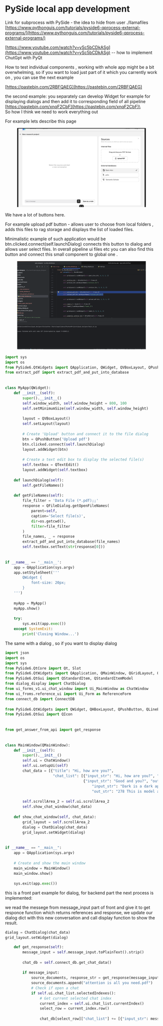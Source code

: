 # PySide local app development&#x20;



Link for subprocess with PySide - the idea to hide from user ./llamafiles [https://www.pythonguis.com/tutorials/pyside6-qprocess-external-programs/](https://www.pythonguis.com/tutorials/pyside6-qprocess-external-programs/)

[https://www.youtube.com/watch?v=ySc5bCDkASg](https://www.youtube.com/watch?v=ySc5bCDkASg) -- how to implement ChutGpt with PyQt

How to test individual components , working with whole app might be a bit overwhelming, so if you want to load just part of it which you carrently work on , you can use the next example

[https://pastebin.com/2RBFQAEG](https://pastebin.com/2RBFQAEG)

the second example: you separately can develop Widget for example for displaying dialogs and then add it to corresponding field of all pipeline \
[https://pastebin.com/xnqF2CbF](https://pastebin.com/xnqF2CbF)\
\
So how I think we need to work everything out&#x20;

For example lets describe this page&#x20;

<figure><img src="../../.gitbook/assets/image.png" alt=""><figcaption></figcaption></figure>

We have a lot of buttons here.&#x20;

For example upload pdf button - allows user to choose from local folders , adds this files to rag storage and displays the list of loaded files.&#x20;

Minimalistic example of such application would be btn.clicked.connect(self.launchDialog) connects this button to dialog and allows user select files. In overall pipeline ui files etc you can also find this button and connect this small component to global one .

<figure><img src="../../.gitbook/assets/image (1).png" alt=""><figcaption></figcaption></figure>



```python
import sys
import os
from PySide6.QtWidgets import QApplication, QWidget, QVBoxLayout, QPushButton, QTextEdit, QFileDialog
from extract_pdf import extract_pdf_and_put_into_database


class MyApp(QWidget):
    def __init__(self):
        super().__init__()
        self.window_width, self.window_height = 800, 100
        self.setMinimumSize(self.window_width, self.window_height)

        layout = QVBoxLayout()
        self.setLayout(layout)

        # Create 'Upload' button and connect it to the file dialog
        btn = QPushButton('Upload pdf')
        btn.clicked.connect(self.launchDialog)
        layout.addWidget(btn)

        # Create a text edit box to display the selected file(s)
        self.textbox = QTextEdit()
        layout.addWidget(self.textbox)

    def launchDialog(self):
        self.getFileNames()

    def getFileNames(self):
        file_filter = 'Data File (*.pdf);;'
        response = QFileDialog.getOpenFileNames(
            parent=self,
            caption='Select file(s)',
            dir=os.getcwd(),
            filter=file_filter
        )
        file_names, _ = response
        extract_pdf_and_put_into_database(file_names)
        self.textbox.setText(str(response[0]))


if __name__ == '__main__':
    app = QApplication(sys.argv)
    app.setStyleSheet('''
        QWidget {
            font-size: 20px;
        }
    ''')

    myApp = MyApp()
    myApp.show()

    try:
        sys.exit(app.exec())
    except SystemExit:
        print('Closing Window...')

```

The same with a dialog , so if you want to display dialog&#x20;

```python
import json
import os
import sys
from PySide6.QtCore import Qt, Slot
from PySide6.QtWidgets import QApplication, QMainWindow, QGridLayout, QLabel, QListView
from PySide6.QtGui import QStandardItem, QStandardItemModel
from dialog_display import ChatDialog
from ui_forms_v1.ui_chat_window import Ui_MainWindow as ChatWindow
from ui_froms.reference_ui import Ui_Form as ReferenceForm
from connect_db import ConnectDB

from PySide6.QtWidgets import QWidget, QHBoxLayout, QPushButton, QLineEdit
from PySide6.QtGui import QIcon


from get_answer_from_api import get_response


class MainWindow(QMainWindow):
    def __init__(self):
        super().__init__()
        self.ui = ChatWindow()
        self.ui.setupUi(self)
        chat_data = [{"title": "Hi, how are you?",
                      "chat_list": [{"input_str": "Hi, how are you?", "out_str": "16 This is model answer"},
                                    {"input_str": "Good and you?", "out_str": "13 This is model answer"}, {
                                        "input_str": "Dark is a dark appearance that doesn\u2019t change. Dark Mode darkens the colour scheme so the content you\u2019re working on stands out, while windows and controls seem to recede into the background. It\u2019s effective for viewing documents, presentations, photos, films, web pages and more.",
                                        "out_str": "278 This is model answer"}]}][0]

        self.scrollArea_2 = self.ui.scrollArea_2
        self.show_chat_window(chat_data)

    def show_chat_window(self, chat_data):
        grid_layout = self.scrollArea_2
        dialog = ChatDialog(chat_data)
        grid_layout.setWidget(dialog)


if __name__ == "__main__":
    app = QApplication(sys.argv)

    # Create and show the main window
    main_window = MainWindow()
    main_window.show()

    sys.exit(app.exec())

```

this is a front part example for dialog, for backend part the next process is implemented:

we read the messege from message\_input part of front and give it to get responce function which returns references and response, we update our dialog dict with this new conversation and call display function to show the result. &#x20;

```python
dialog = ChatDialog(chat_data)
grid_layout.setWidget(dialog)
```

```python
    def get_response(self):
        message_input = self.message_input.toPlainText().strip()

        chat_db = self.connect_db.get_chat_data()

        if message_input:
            source_documents, response_str = get_response(message_input, debug=True)
            source_documents.append("attention is all you need.pdf")
            # Check if open a chat
            if self.ui.chat_list.selectedIndexes():
                # Get current selected chat index
                current_index = self.ui.chat_list.currentIndex()
                select_row = current_index.row()

                chat_db[select_row]["chat_list"] += [{"input_str": message_input, "out_str": response_str}]
```

